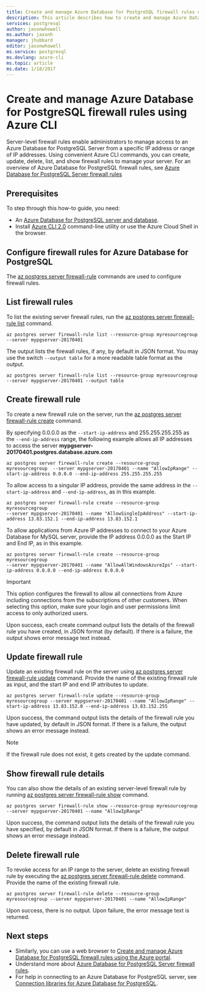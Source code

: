 ```yaml
---
title: Create and manage Azure Database for PostgreSQL firewall rules using Azure CLI | Microsoft Docs
description: This article describes how to create and manage Azure Database for PostgreSQL firewall rules using Azure CLI command line.
services: postgresql
author: jasonwhowell
ms.author: jasonh
manager: jhubbard
editor: jasonwhowell
ms.service: postgresql
ms.devlang: azure-cli
ms.topic: article
ms.date: 1/18/2017
---
```

# Create and manage Azure Database for PostgreSQL firewall rules using Azure CLI
Server-level firewall rules enable administrators to manage access to an Azure Database for PostgreSQL Server from a specific IP address or range of IP addresses. Using convenient Azure CLI commands, you can create, update, delete, list, and show firewall rules to manage your server. For an overview of Azure Database for PostgreSQL firewall rules, see [Azure Database for PostgreSQL Server firewall rules](concepts-firewall-rules.md)

## Prerequisites
To step through this how-to guide, you need:
- An [Azure Database for PostgreSQL server and database](quickstart-create-server-database-azure-cli.md).
- Install [Azure CLI 2.0](/cli/azure/install-azure-cli) command-line utility or use the Azure Cloud Shell in the browser.

## Configure firewall rules for Azure Database for PostgreSQL
The [az postgres server firewall-rule](/cli/azure/postgres/server/firewall-rule) commands are used to configure firewall rules.

## List firewall rules 
To list the existing server firewall rules, run the [az postgres server firewall-rule list](/cli/azure/postgres/server/firewall-rule#az_postgres_server_firewall_rule_list) command.
```azurecli-interactive
az postgres server firewall-rule list --resource-group myresourcegroup --server mypgserver-20170401
```

The output lists the firewall rules, if any, by default in JSON format. You may use the switch `--output table` for a more readable table format as the output.
```azurecli-interactive
az postgres server firewall-rule list --resource-group myresourcegroup --server mypgserver-20170401 --output table
```

## Create firewall rule
To create a new firewall rule on the server, run the [az postgres server firewall-rule create](/cli/azure/postgres/server/firewall-rule#az_postgres_server_firewall_rule_create) command. 

By specifying 0.0.0.0 as the `--start-ip-address` and 255.255.255.255 as the `--end-ip-address` range, the following example allows all IP addresses to access the server **mypgserver-20170401.postgres.database.azure.com**
```azurecli-interactive
az postgres server firewall-rule create --resource-group myresourcegroup  --server mypgserver-20170401 --name "AllowIpRange" --start-ip-address 0.0.0.0 --end-ip-address 255.255.255.255
```

To allow access to a singular IP address, provide the same address in the `--start-ip-address` and `--end-ip-address`, as in this example.
```azurecli-interactive
az postgres server firewall-rule create --resource-group myresourcegroup  
--server mypgserver-20170401 --name "AllowSingleIpAddress" --start-ip-address 13.83.152.1 --end-ip-address 13.83.152.1
```

To allow applications from Azure IP addresses to connect to your Azure Database for MySQL server, provide the IP address 0.0.0.0 as the Start IP and End IP, as in this example.
```azurecli-interactive
az postgres server firewall-rule create --resource-group myresourcegroup  
--server mypgserver-20170401 --name "AllowAllWindowsAzureIps" --start-ip-address 0.0.0.0 --end-ip-address 0.0.0.0
```

> [!IMPORTANT]
> This option configures the firewall to allow all connections from Azure including connections from the subscriptions of other customers. When selecting this option, make sure your login and user permissions limit access to only authorized users.
> 

Upon success, each create command output lists the details of the firewall rule you have created, in JSON format (by default). If there is a failure, the output shows error message text instead.


## Update firewall rule 
Update an existing firewall rule on the server using [az postgres server firewall-rule update](/cli/azure/postgres/server/firewall-rule#az_postgres_server_firewall_rule_update) command. Provide the name of the existing firewall rule as input, and the start IP and end IP attributes to update.
```azurecli-interactive
az postgres server firewall-rule update --resource-group myresourcegroup --server mypgserver-20170401 --name "AllowIpRange" --start-ip-address 13.83.152.0 --end-ip-address 13.83.152.255
```
Upon success, the command output lists the details of the firewall rule you have updated, by default in JSON format. If there is a failure, the output shows an error message instead.
> [!NOTE]
> If the firewall rule does not exist, it gets created by the update command.

## Show firewall rule details
You can also show the details of an existing server-level firewall rule by running [az postgres server firewall-rule show](/cli/azure/postgres/server/firewall-rule#az_postgres_server_firewall_rule_show) command.
```azurecli-interactive
az postgres server firewall-rule show --resource-group myresourcegroup --server mypgserver-20170401 --name "AllowIpRange"
```
Upon success, the command output lists the details of the firewall rule you have specified, by default in JSON format. If there is a failure, the output shows an error message instead.

## Delete firewall rule
To revoke access for an IP range to the server, delete an existing firewall rule by executing the [az postgres server firewall-rule delete](/cli/azure/postgres/server/firewall-rule#az_postgres_server_firewall_rule_delete) command. Provide the name of the existing firewall rule.
```azurecli-interactive
az postgres server firewall-rule delete --resource-group myresourcegroup --server mypgserver-20170401 --name "AllowIpRange"
```
Upon success, there is no output. Upon failure, the error message text is returned.

## Next steps
- Similarly, you can use a web browser to [Create and manage Azure Database for PostgreSQL firewall rules using the Azure portal](howto-manage-firewall-using-portal.md).
- Understand more about [Azure Database for PostgreSQL Server firewall rules](concepts-firewall-rules.md).
- For help in connecting to an Azure Database for PostgreSQL server, see [Connection libraries for Azure Database for PostgreSQL](concepts-connection-libraries.md).
